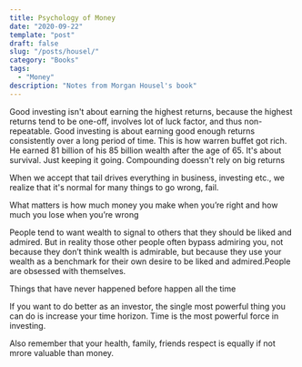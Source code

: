 ```yaml
---
title: Psychology of Money
date: "2020-09-22"
template: "post"
draft: false
slug: "/posts/housel/"
category: "Books"
tags:
  - "Money"
description: "Notes from Morgan Housel's book"
---
```


Good investing isn't about earning the highest returns, because the highest returns tend to be one-off, involves lot of luck factor, and thus non-repeatable. Good investing is about earning good enough returns consistently over a long period of time. This is how warren buffet got rich. He earned 81 billion of his 85 billion wealth after the age of 65. It's about survival. Just keeping it going. Compounding doessn't rely on big returns

When we accept that tail drives everything in business, investing etc., we realize that it's normal for many things to go wrong, fail. 

What matters is how much money you make when you’re right and how much you lose when you’re wrong

People tend to want wealth to signal to others that they should be liked and admired. But in reality those other people often bypass admiring you, not because they don’t think wealth is admirable, but because they use your wealth as a benchmark for their own desire to be liked and admired.People are obsessed with themselves.

Things that have never happened before happen all the time

If you want to do better as an investor, the single most powerful thing you can do is increase your time horizon. Time is the most powerful force in investing.

Also remember that your health, family, friends respect is equally if not mrore valuable than money.